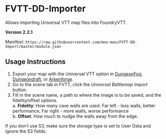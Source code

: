 # FVTT-DD-Importer
Allows importing Universal VTT map files into FoundryVTT.

**Version 2.2.1**

Manifest: `https://raw.githubusercontent.com/moo-man/FVTT-DD-Import/master/module.json`


## Usage Instructions

1. Export your map with the Universal VTT option in [DungeonFog](https://dungeonfog.com/), [Dungeondraft](https://dungeondraft.net/), or [Arkenforge](https://arkenforge.com).
2. Go to the scene tab in FVTT, click the *Universal Battlemap import* button.
3. Fill in the scene name, a path to where the image is to be saved, and the fidelity/offset options.  
  a. **Fidelity**: How many cave walls are used. Far left - less walls, better performance, Far right - more walls, worse performance  
  b. **Offset**: How much to nudge the walls away from the edge.

  If you don't use S3, make sure the storage type is set to User Data and ignore the S3 fields.
